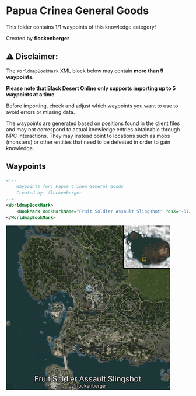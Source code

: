 # Papua Crinea General Goods

This folder contains 1/1 waypoints of this knowledge category!


Created by **flockenberger**

## ⚠️ Disclaimer:
The `WorldmapBookMark` XML block below may contain **more than 5 waypoints**.

**Please note that Black Desert Online only supports importing up to 5 waypoints at a time**.

Before importing, check and adjust which waypoints you want to use to avoid errors or missing data.

The waypoints are generated based on positions found in the client files and may not correspond to actual knowledge entries obtainable through NPC interactions.
They may instead point to locations such as mobs (monsters) or other entities that need to be defeated in order to gain knowledge.

## Waypoints
```xml
<!--
    Waypoints for: Papua Crinea General Goods
    Created by: flockenberger
-->
<WorldmapBookMark>
    <BookMark BookMarkName="Fruit Soldier Assault Slingshot" PosX="-512861.0" PosY="6057.33984375" PosZ="-474307.0" />
</WorldmapBookMark>
```

<img src="./Papua Crinea General Goods_Fruit Soldier Assault Slingshot_Preview.webp" width="450"/> 